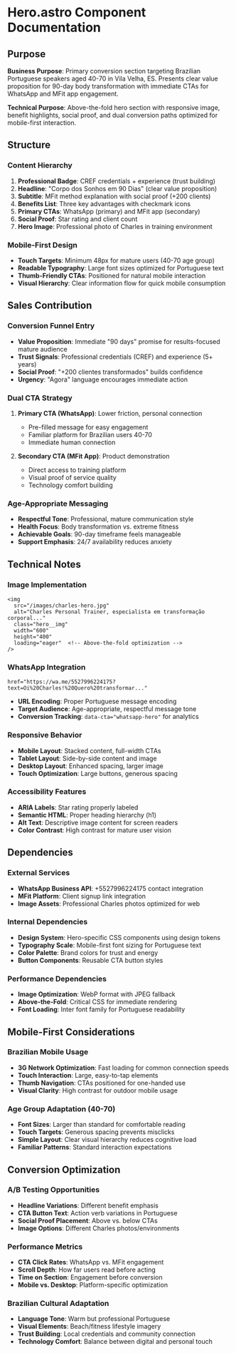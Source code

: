 # Hero.astro Component Documentation

## Purpose

**Business Purpose**: Primary conversion section targeting Brazilian Portuguese speakers aged 40-70 in Vila Velha, ES. Presents clear value proposition for 90-day body transformation with immediate CTAs for WhatsApp and MFit app engagement.

**Technical Purpose**: Above-the-fold hero section with responsive image, benefit highlights, social proof, and dual conversion paths optimized for mobile-first interaction.

## Structure

### Content Hierarchy
1. **Professional Badge**: CREF credentials + experience (trust building)
2. **Headline**: "Corpo dos Sonhos em 90 Dias" (clear value proposition)
3. **Subtitle**: MFit method explanation with social proof (+200 clients)
4. **Benefits List**: Three key advantages with checkmark icons
5. **Primary CTAs**: WhatsApp (primary) and MFit app (secondary)
6. **Social Proof**: Star rating and client count
7. **Hero Image**: Professional photo of Charles in training environment

### Mobile-First Design
- **Touch Targets**: Minimum 48px for mature users (40-70 age group)
- **Readable Typography**: Large font sizes optimized for Portuguese text
- **Thumb-Friendly CTAs**: Positioned for natural mobile interaction
- **Visual Hierarchy**: Clear information flow for quick mobile consumption

## Sales Contribution

### Conversion Funnel Entry
- **Value Proposition**: Immediate "90 days" promise for results-focused mature audience
- **Trust Signals**: Professional credentials (CREF) and experience (5+ years)
- **Social Proof**: "+200 clientes transformados" builds confidence
- **Urgency**: "Agora" language encourages immediate action

### Dual CTA Strategy
1. **Primary CTA (WhatsApp)**: Lower friction, personal connection
   - Pre-filled message for easy engagement
   - Familiar platform for Brazilian users 40-70
   - Immediate human connection

2. **Secondary CTA (MFit App)**: Product demonstration
   - Direct access to training platform
   - Visual proof of service quality
   - Technology comfort building

### Age-Appropriate Messaging
- **Respectful Tone**: Professional, mature communication style
- **Health Focus**: Body transformation vs. extreme fitness
- **Achievable Goals**: 90-day timeframe feels manageable
- **Support Emphasis**: 24/7 availability reduces anxiety

## Technical Notes

### Image Implementation
```astro
<img 
  src="/images/charles-hero.jpg" 
  alt="Charles Personal Trainer, especialista em transformação corporal..."
  class="hero__img"
  width="600"
  height="400"
  loading="eager"  <!-- Above-the-fold optimization -->
/>
```

### WhatsApp Integration
```astro
href="https://wa.me/5527996224175?text=Oi%20Charles!%20Quero%20transformar..."
```
- **URL Encoding**: Proper Portuguese message encoding
- **Target Audience**: Age-appropriate, respectful message tone
- **Conversion Tracking**: `data-cta="whatsapp-hero"` for analytics

### Responsive Behavior
- **Mobile Layout**: Stacked content, full-width CTAs
- **Tablet Layout**: Side-by-side content and image
- **Desktop Layout**: Enhanced spacing, larger image
- **Touch Optimization**: Large buttons, generous spacing

### Accessibility Features
- **ARIA Labels**: Star rating properly labeled
- **Semantic HTML**: Proper heading hierarchy (h1)
- **Alt Text**: Descriptive image content for screen readers
- **Color Contrast**: High contrast for mature user vision

## Dependencies

### External Services
- **WhatsApp Business API**: +5527996224175 contact integration
- **MFit Platform**: Client signup link integration
- **Image Assets**: Professional Charles photos optimized for web

### Internal Dependencies
- **Design System**: Hero-specific CSS components using design tokens
- **Typography Scale**: Mobile-first font sizing for Portuguese text
- **Color Palette**: Brand colors for trust and energy
- **Button Components**: Reusable CTA button styles

### Performance Dependencies
- **Image Optimization**: WebP format with JPEG fallback
- **Above-the-Fold**: Critical CSS for immediate rendering
- **Font Loading**: Inter font family for Portuguese readability

## Mobile-First Considerations

### Brazilian Mobile Usage
- **3G Network Optimization**: Fast loading for common connection speeds
- **Touch Interaction**: Large, easy-to-tap elements
- **Thumb Navigation**: CTAs positioned for one-handed use
- **Visual Clarity**: High contrast for outdoor mobile usage

### Age Group Adaptation (40-70)
- **Font Sizes**: Larger than standard for comfortable reading
- **Touch Targets**: Generous spacing prevents misclicks
- **Simple Layout**: Clear visual hierarchy reduces cognitive load
- **Familiar Patterns**: Standard interaction expectations

## Conversion Optimization

### A/B Testing Opportunities
- **Headline Variations**: Different benefit emphasis
- **CTA Button Text**: Action verb variations in Portuguese
- **Social Proof Placement**: Above vs. below CTAs
- **Image Options**: Different Charles photos/environments

### Performance Metrics
- **CTA Click Rates**: WhatsApp vs. MFit engagement
- **Scroll Depth**: How far users read before acting
- **Time on Section**: Engagement before conversion
- **Mobile vs. Desktop**: Platform-specific optimization

### Brazilian Cultural Adaptation
- **Language Tone**: Warm but professional Portuguese
- **Visual Elements**: Beach/fitness lifestyle imagery
- **Trust Building**: Local credentials and community connection
- **Technology Comfort**: Balance between digital and personal touch

